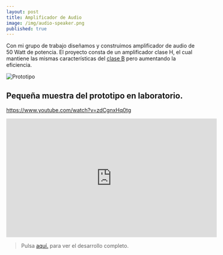 ```yaml
---
layout: post
title: Amplificador de Audio
image: /img/audio-speaker.png
published: true
---
```

Con mi grupo de trabajo diseñamos y construimos amplificador de audio de 50 Watt de potencia. El proyecto consta de un amplificador clase H, el cual mantiene las mismas características del [clase B](https://es.wikipedia.org/wiki/Amplificador_electr%C3%B3nico#Clase_B) pero aumentando la eficiencia.

![](https://quiroga-juan.github.io/img/amplificador.gif "Prototipo")

## Pequeña muestra del prototipo en laboratorio.

<https://www.youtube.com/watch?v=zdCgnxHq0tg> 

<iframe width="560" height="315"
src="https://www.youtube.com/watch?v=zdCgnxHq0tg" 
frameborder="0" 
allow="accelerometer; autoplay; encrypted-media; gyroscope; picture-in-picture" 
allowfullscreen></iframe>

> Pulsa [aquí.](https://quiroga-juan.github.io/files/amplicador.pdf) para ver el desarrollo completo.



